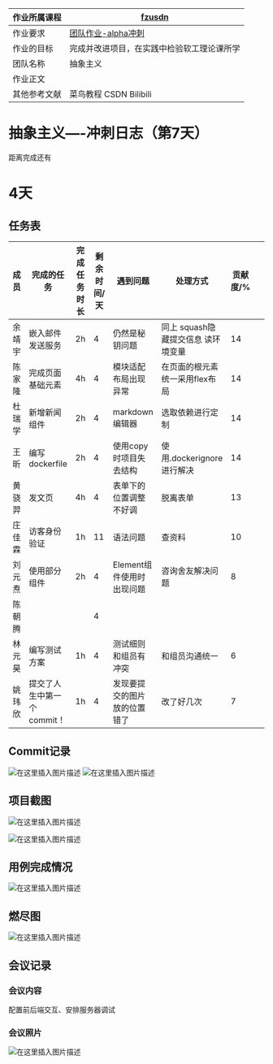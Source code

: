 | 作业所属课程 | [fzusdn](https://bbs.csdn.net/forums/fzusdn) |
| ------ | ------ |
| 作业要求 | [团队作业-alpha冲刺](https://bbs.csdn.net/topics/609085527) |
| 作业的目标 | 完成并改进项目，在实践中检验软工理论课所学 |
| 团队名称 | 抽象主义 |
| 作业正文 |  |
| 其他参考文献 | 菜鸟教程 CSDN Bilibili |

# 抽象主义—-冲刺日志（第7天）

距离完成还有<h1>4天</h1>

## 任务表

| 成员   | 完成的任务        | 完成任务时长 | 剩余时间/天 | 遇到问题             | 处理方式                  |  贡献度/% |   |   |   |
|------|--------------|--------|------|------------------|-----------------------|---|---|---|---|
| 余靖宇  | 嵌入邮件发送服务     | 2h     | 4    | 仍然是秘钥问题          | 同上 squash隐藏提交信息 读环境变量 |  14 |   |   |   |
| 陈家隆  | 完成页面基础元素     | 4h     | 4    | 模块适配布局出现异常       | 在页面的根元素统一采用flex布局     | 14  |   |   |   |
| 杜瑞学  | 新增新闻组件       | 2h     | 4    | markdown编辑器      | 选取依赖进行定制              |  14 |   |   |   |
| 王昕   | 编写dockerfile | 2h     | 4    | 使用copy时项目失去结构    | 使用.dockerignore进行解决   |  14 |   |   |   |
| 黄骁羿  | 发文页          | 4h      | 4    | 表单下的位置调整不好调      | 脱离表单                  | 13  |   |   |   |
| 庄佳霖  | 访客身份验证       | 1h     | 11   | 语法问题             | 查资料                   |  10 |   |   |   |
| 刘元焘  | 使用部分组件       | 2h     | 4    | Element组件使用时出现问题 | 咨询舍友解决问题              |  8 |   |   |   |
| 陈朝腾  |              |        | 4    |                  |                       |   |   |   |   |
| 林元 昊 | 编写测试方案       | 1h      | 4    | 测试细则和组员有冲突       | 和组员沟通统一               | 6  |   |   |   |
| 姚玮欣 | 提交了人生中第一个commit！ | 1h | 4 | 发现要提交的图片放的位置错了 | 改了好几次 | 7

## Commit记录
![在这里插入图片描述](https://img-blog.csdnimg.cn/b2b3a44e473647239d9a470863a18869.png#pic_center)
![在这里插入图片描述](https://img-blog.csdnimg.cn/9b0edb92b5334c1e9e7876e496782449.png#pic_center)
## 项目截图
![在这里插入图片描述](https://img-blog.csdnimg.cn/54686af91e9a4345bb85b3e9427dd51f.png#pic_center)

![在这里插入图片描述](https://img-blog.csdnimg.cn/097d932defcf47918a49de47f8a9870b.png#pic_center)


## 用例完成情况
![在这里插入图片描述](https://img-blog.csdnimg.cn/78b7f6558cc44d12aa1ee7014975910f.png#pic_center)
## 燃尽图
![在这里插入图片描述](https://img-blog.csdnimg.cn/63263652a8904422b2b20fd0609ca0f0.png#pic_center)

## 会议记录
### 会议内容
配置前后端交互、安排服务器调试
### 会议照片
![在这里插入图片描述](https://img-blog.csdnimg.cn/6b09438afe4d49c0ab1adb2bc71f6a9b.png#pic_center)